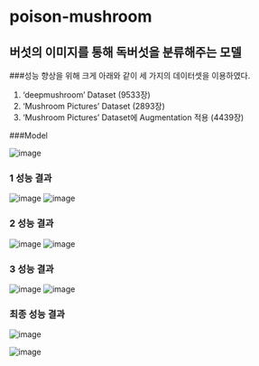 # poison-mushroom
## 버섯의 이미지를 통해 독버섯을 분류해주는 모델

###성능 향상을 위해 크게 아래와 같이 세 가지의 데이터셋을 이용하였다.
1. ‘deepmushroom’ Dataset (9533장)
2. ‘Mushroom Pictures’ Dataset (2893장)
3. ‘Mushroom Pictures’ Dataset에 Augmentation 적용 (4439장)

###Model

![image](https://user-images.githubusercontent.com/90945094/176991624-96a41f65-f791-4e93-a44d-6c34a22866c5.png)


### 1 성능 결과

![image](https://user-images.githubusercontent.com/90945094/176991667-01cfb282-d36d-44ae-afcb-d8b6222a4d4d.png)
![image](https://user-images.githubusercontent.com/90945094/176991700-f4b4a4ea-7950-441e-b072-15d19ccb7e39.png)


### 2 성능 결과
![image](https://user-images.githubusercontent.com/90945094/176991709-2194e9a1-78a5-49f9-b73f-d04d0649ec7a.png)
![image](https://user-images.githubusercontent.com/90945094/176991717-8088c866-1be5-45d7-83b8-7b2f43940615.png)


### 3 성능 결과
![image](https://user-images.githubusercontent.com/90945094/176991720-4d9fd33e-8ee4-4daf-9f8e-c7f4ec28c3b0.png)
![image](https://user-images.githubusercontent.com/90945094/176991734-133da84a-83c8-48ff-a985-423b5db9efa5.png)


### 최종 성능 결과
![image](https://user-images.githubusercontent.com/90945094/176991755-f4cd0b9a-aa02-407b-947d-3c5351e5e99d.png)

![image](https://user-images.githubusercontent.com/90945094/176991782-5107d798-ebfd-4c09-a6b3-f9c86813dd9b.png)
